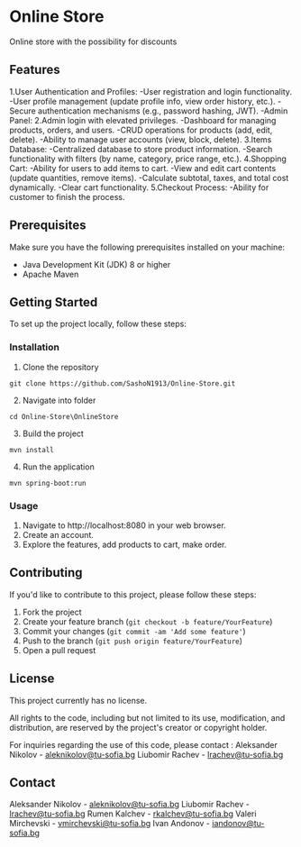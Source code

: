 
# Online Store

Online store with the possibility for discounts

## Features

1.User Authentication and Profiles:
-User registration and login functionality.
-User profile management (update profile info, view order history, etc.).
-Secure authentication mechanisms (e.g., password hashing, JWT).
-Admin Panel:
2.Admin login with elevated privileges.
-Dashboard for managing products, orders, and users.
-CRUD operations for products (add, edit, delete).
-Ability to manage user accounts (view, block, delete).
3.Items Database:
-Centralized database to store product information.
-Search functionality with filters (by name, category, price range, etc.).
4.Shopping Cart:
-Ability for users to add items to cart.
-View and edit cart contents (update quantities, remove items).
-Calculate subtotal, taxes, and total cost dynamically.
-Clear cart functionality.
5.Checkout Process:
-Ability for customer to finish the process.

## Prerequisites

Make sure you have the following prerequisites installed on your machine:

- Java Development Kit (JDK) 8 or higher
- Apache Maven

## Getting Started

To set up the project locally, follow these steps:

### Installation

1. Clone the repository
```
git clone https://github.com/SashoN1913/Online-Store.git
```
2. Navigate into folder
```
cd Online-Store\OnlineStore
```
3. Build the project
```
mvn install
```
4. Run the application
```
mvn spring-boot:run
```

### Usage

1. Navigate to http://localhost:8080 in your web browser.
2. Create an account.
3. Explore the features, add products to cart, make order.


## Contributing

If you'd like to contribute to this project, please follow these steps:

1. Fork the project
2. Create your feature branch (`git checkout -b feature/YourFeature`)
3. Commit your changes (`git commit -am 'Add some feature'`)
4. Push to the branch (`git push origin feature/YourFeature`)
5. Open a pull request

## License

This project currently has no license.

All rights to the code, including but not limited to its use, modification, and distribution, are reserved by the project's creator or copyright holder.

For inquiries regarding the use of this code, please contact : 
Aleksander Nikolov  - aleknikolov@tu-sofia.bg
Liubomir Rachev - lrachev@tu-sofia.bg

## Contact

Aleksander Nikolov  - aleknikolov@tu-sofia.bg
Liubomir Rachev - lrachev@tu-sofia.bg
Rumen Kalchev - rkalchev@tu-sofia.bg
Valeri Mirchevski - vmirchevski@tu-sofia.bg
Ivan Andonov - iandonov@tu-sofia.bg
